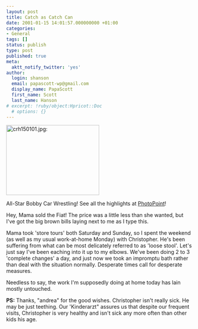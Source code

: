 ```yaml
---
layout: post
title: Catch as Catch Can
date: 2001-01-15 14:01:57.000000000 +01:00
categories:
- General
tags: []
status: publish
type: post
published: true
meta:
  aktt_notify_twitter: 'yes'
author:
  login: shanson
  email: papascott-wp@gmail.com
  display_name: PapaScott
  first_name: Scott
  last_name: Hanson
# excerpt: !ruby/object:Hpricot::Doc
  # options: {}
---
```

<p><img src="http://www.papascott.de/wordpress/wp-content/uploads/2001/01/crh150101.jpg" height="188" width="250" border="0" alt="crh150101.jpg: " /></p>
<p>All-Star Bobby Car Wrestling! See all the highlights at <a href="http://albums.photopoint.com/j/AlbumList?u=185392&a=10970087">PhotoPoint</a>!</p>
<p>Hey, Mama sold the Fiat! The price was a little less than she wanted, but I've got the big brown bills laying next to me as I type this. </p>
<p>Mama took 'store tours' both Saturday and Sunday, so I spent the weekend (as well as my usual work-at-home Monday) with Christopher. He's been suffering from what can be most delicately referred to as 'loose stool'. Let's just say I've been eaching into it up to my elbows. We've been doing 2 to 3 'complete changes' a day, and just now we took an impromptu bath rather than deal with the situation normally. Desperate times call for desperate measures.</p>
<p>Needless to say, the work I'm supposedly doing at home today has lain mostly untouched.</p>
<p><b>PS:</b> Thanks, "andrea" for the good wishes. Christopher isn't really sick. He may be just teething. Our 'Kinderarzt" assures us that despite our frequent visits, Christopher is very healthy and isn't sick any more often than other kids his age.</p>
